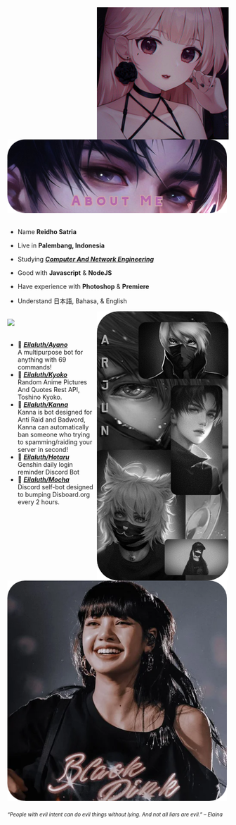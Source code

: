 <div>
<img src="./img/Profile-elaina.png" width="300" align="right" />
<br/>
<img src="./img/about.png" width="500" />
<br/>
<br/>
 
- Name **Reidho Satria**

- Live in **Palembang, Indonesia**

- Studying [***Computer And Network Engineering***](https://smkn4palembang.sch.id/)

- Good with **Javascript** & **NodeJS**

- Have experience with **Photoshop** & **Premiere**

- Understand 日本語, Bahasa, & English
<img src="./img/arnd.png" width="300" align="right" />
<br/>
<img src="./img/respz.png" width="500" />
<br/>
<br/>
  
- 📗 [***Eilaluth/Ayano***](https://github.com/Eilaluth/Ayano) <br/>
  A multipurpose bot for anything with 69 commands!
- 📘 [***Eilaluth/Kyoko***](https://github.com/Eilaluth/Kyoko) <br/>
  Random Anime Pictures And Quotes Rest API, Toshino Kyoko.
- 📙 [***Eilaluth/Kanna***](https://github.com/Eilaluth/Kanna) <br/>
  Kanna is bot designed for Anti Raid and Badword, Kanna can automatically ban someone who trying to spamming/raiding your server in second!
- 📕 [***Eilaluth/Hotaru***](https://github.com/Eilaluth/Hotaru) <br/>
  Genshin daily login reminder Discord Bot
- 📒 [***Eilaluth/Mocha***](https://github.com/Eilaluth/Mocha) <br/>
Discord self-bot designed to bumping Disboard.org every 2 hours.

<br/>
<img src="./img/lisa.png" width="500" /><br/>
  
<sub> *“People with evil intent can do evil things without lying. And not all liars are evil.” – Elaina* </sub>
<!--
<img src="https://metrics.lecoq.io/Eilaluth?template=classic&base.header=0&base.activity=0&base.community=0&base.repositories=0&base.metadata=0&repositories=1&repositories=100&repositories.batch=100&repositories.forks=false&repositories.affiliations=owner&repositories.featured=Eilaluth%2FAyano%2CEilaluth%2FKyoko%2CEilaluth%2FKanna%2CEilaluth%2FHotaru%2CEilaluth%2FMocha&config.timezone=Asia%2FJakart"  />
-->
</div>

